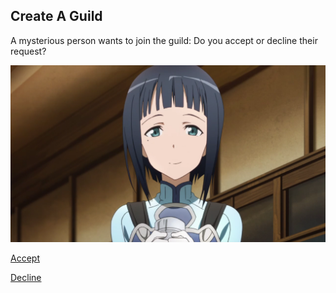 ## Create A Guild

A mysterious person wants to join the guild: Do you accept or decline their request?     

![](../images/guild-person.png)     

[Accept](accept.md)    

[Decline](levelingduo.md)